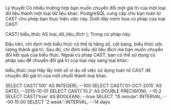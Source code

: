Lý thuyết
Có nhiều trường hợp bạn muốn chuyển đổi một giá trị của một loại dữ liệu thành một loại dữ liệu khác. PostgreSQL cung cấp cho bạn toán tử CAST cho phép bạn thực hiện việc này. Dưới đây minh họa cú pháp của loại CAST:

CAST( biểu_thức AS loại_dữ_liệu_đích );
Trong cú pháp này:

Đầu tiên, chỉ định một biểu thức có thể là hằng số, cột bảng, biểu thức ước lượng thành giá trị.
Sau đó, chỉ định kiểu dữ liệu đích mà bạn muốn chuyển đổi kết quả của biểu thức.
Ngoài cú pháp CAST, bạn có thể sử dụng cú pháp sau để chuyển đổi giá trị của loại này sang loại khác:

biểu_thức::loại
Hãy lấy một số ví dụ về việc sử dụng toán tử CAST để chuyển đổi giá trị của một chuỗi thành loại khác.

 SELECT CAST('100' AS INTEGER); --100
 SELECT CAST('01-OCT-2015' AS DATE); --2015-10-01
 SELECT CAST('10.2' AS DOUBLE PRECISION); --10.2
 SELECT CAST('true' AS BOOLEAN); --true
 SELECT '15 minute'::INTERVAL; --00:15:00
 SELECT '2 week'::INTERVAL; --14 days
